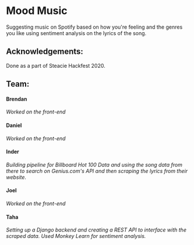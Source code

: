 # Mood Music
Suggesting music on Spotify based on how you're feeling and the genres you like using sentiment analysis on the lyrics of the song.

## Acknowledgements:
Done as a part of Steacie Hackfest 2020.

## Team:
#### Brendan<br>
_Worked on the front-end_

#### Daniel<br>
_Worked on the front-end_

#### Inder<br>
_Building pipeline for Billboard Hot 100 Data and using the song data from there to search on Genius.com's API and then scraping the lyrics from their website._

#### Joel<br>
_Worked on the front-end_

#### Taha<br>
_Setting up a Django backend and creating a REST API to interface with the scraped data. Used Monkey Learn for sentiment analysis._
